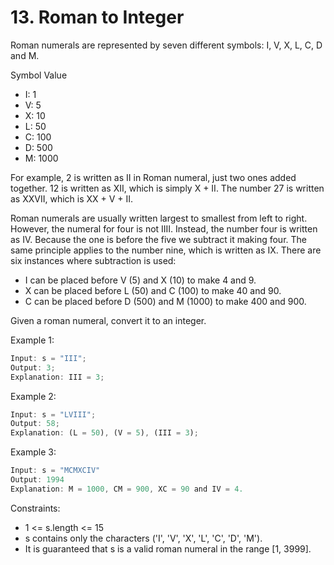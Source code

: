 # 13. Roman to Integer

Roman numerals are represented by seven different symbols: I, V, X, L, C, D and M.

Symbol Value

- I: 1
- V: 5
- X: 10
- L: 50
- C: 100
- D: 500
- M: 1000

For example, 2 is written as II in Roman numeral, just two ones added together. 12 is written as XII, which is simply X + II. The number 27 is written as XXVII, which is XX + V + II.

Roman numerals are usually written largest to smallest from left to right. However, the numeral for four is not IIII. Instead, the number four is written as IV. Because the one is before the five we subtract it making four. The same principle applies to the number nine, which is written as IX. There are six instances where subtraction is used:

- I can be placed before V (5) and X (10) to make 4 and 9.
- X can be placed before L (50) and C (100) to make 40 and 90.
- C can be placed before D (500) and M (1000) to make 400 and 900.

Given a roman numeral, convert it to an integer.

Example 1:

```js
Input: s = "III";
Output: 3;
Explanation: III = 3;
```

Example 2:

```js
Input: s = "LVIII";
Output: 58;
Explanation: (L = 50), (V = 5), (III = 3);
```

Example 3:

```js
Input: s = "MCMXCIV"
Output: 1994
Explanation: M = 1000, CM = 900, XC = 90 and IV = 4.
```

Constraints:

- 1 <= s.length <= 15
- s contains only the characters ('I', 'V', 'X', 'L', 'C', 'D', 'M').
- It is guaranteed that s is a valid roman numeral in the range [1, 3999].
